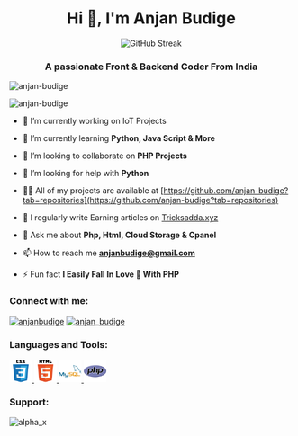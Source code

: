 <h1 align="center">Hi 👋, I'm Anjan Budige</h1>

<!--<picture>
<source 
  srcset="https://github-readme-stats.vercel.app/api?username=anjan-budige&show_icons=true&theme=dark"
  media="(prefers-color-scheme: dark)"
/>
<source
  srcset="https://github-readme-stats.vercel.app/api?username=anjan-budige&show_icons=true&theme=algolia"
  media="(prefers-color-scheme: light), (prefers-color-scheme: no-preference)"
/>
<img src="https://github-readme-stats.vercel.app/api?username=anjan-budige&show_icons=true&theme=radical" />
</picture>
-->
<p align="center">
    <img src="https://nirzak-streak-stats.vercel.app?user=anjan-budige&theme=tokyonight" alt="GitHub Streak">
</p>


<h3 align="center">A passionate Front & Backend Coder From India</h3>

<p align="left"> <img src="https://komarev.com/ghpvc/?username=anjan-budige&label=Profile%20views&color=0e75b6&style=flat&theme=radiacal" alt="anjan-budige" /> </p>

<p align="left"><img src="https://github-profile-trophy.vercel.app/?username=anjan-budige" alt="anjan-budige" /></a> </p>

- 🔭 I’m currently working on IoT Projects

- 🌱 I’m currently learning **Python, Java Script & More**

- 👯 I’m looking to collaborate on **PHP Projects**

- 🤝 I’m looking for help with **Python**

- 👨‍💻 All of my projects are available at [https://github.com/anjan-budige?tab=repositories](https://github.com/anjan-budige?tab=repositories)

- 📝 I regularly write Earning articles on [Tricksadda.xyz](https://Tricksadda.xyz)

- 💬 Ask me about **Php, Html, Cloud Storage & Cpanel**

- 📫 How to reach me **anjanbudige@gmail.com**

- ⚡ Fun fact **I Easily Fall In Love 💜 With PHP**

<h3 align="left">Connect with me:</h3>
<p align="left">
<a href="https://dev.to/anjanbudige" target="blank"><img align="center" src="https://raw.githubusercontent.com/rahuldkjain/github-profile-readme-generator/master/src/images/icons/Social/devto.svg" alt="anjanbudige" height="30" width="40" /></a>
<a href="https://www.codechef.com/users/anjan_budige" target="blank"><img align="center" src="https://cdn.jsdelivr.net/npm/simple-icons@3.1.0/icons/codechef.svg" alt="anjan_budige" height="30" width="40" /></a>
</p>

<h3 align="left">Languages and Tools:</h3>
<p align="left"> <a href="https://www.w3schools.com/css/" target="_blank" rel="noreferrer"> <img src="https://raw.githubusercontent.com/devicons/devicon/master/icons/css3/css3-original-wordmark.svg" alt="css3" width="40" height="40"/> </a> <a href="https://www.w3.org/html/" target="_blank" rel="noreferrer"> <img src="https://raw.githubusercontent.com/devicons/devicon/master/icons/html5/html5-original-wordmark.svg" alt="html5" width="40" height="40"/> </a> <a href="https://www.mysql.com/" target="_blank" rel="noreferrer"> <img src="https://raw.githubusercontent.com/devicons/devicon/master/icons/mysql/mysql-original-wordmark.svg" alt="mysql" width="40" height="40"/> </a> <a href="https://www.php.net" target="_blank" rel="noreferrer"> <img src="https://raw.githubusercontent.com/devicons/devicon/master/icons/php/php-original.svg" alt="php" width="40" height="40"/> </a> </p>

<h3 align="left">Support:</h3>
<p><a href="https://www.buymeacoffee.com/alpha_x"> <img align="left" src="https://cdn.buymeacoffee.com/buttons/v2/default-yellow.png" height="50" width="210" alt="alpha_x" /></a></p><br><br>

